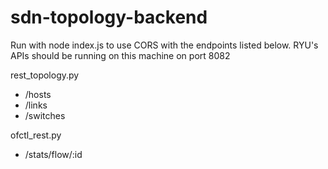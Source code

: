 # sdn-topology-backend

Run with node index.js to use CORS with the endpoints listed below. RYU's APIs should be running on this machine on port 8082

rest_topology.py
* /hosts
* /links
* /switches

ofctl_rest.py
* /stats/flow/:id